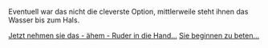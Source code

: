 Eventuell war das nicht die cleverste Option, mittlerweile steht ihnen das Wasser bis zum Hals.

[Jetzt nehmen sie das - ähem - Ruder in die Hand...](../ruderboot.md)
[Sie beginnen zu beten...](beten/beten.md)